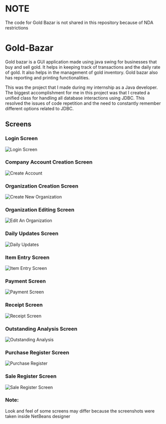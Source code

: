 # NOTE
The code for Gold Bazar is not shared in this repository because of NDA restrictions

# Gold-Bazar
Gold bazar is a GUI application made using java swing for businesses that buy and sell gold. It helps in keeping track of transactions and the daily rate of gold. It also helps in the management of gold inventory. Gold bazar also has reporting and printing functionalities. 

This was the project that I made during my internship as a Java developer. The biggest accomplishment for me in this project was that I created a unified class for handling all database interactions using JDBC. This resolved the issues of code repetition and the need to constantly remember different options related to JDBC.

## Screens
### Login Screen
![Login Screen](https://github.com/AR-LABS-CPP/Gold-Bazar/assets/70814565/44f848ea-c910-4094-852c-71b31306581e)
### Company Account Creation Screen
![Create Account](https://github.com/AR-LABS-CPP/Gold-Bazar/assets/70814565/a2c24c35-e2be-47a0-9461-beb7c7f083f1)
### Organization Creation Screen
![Create New Organization](https://github.com/AR-LABS-CPP/Gold-Bazar/assets/70814565/8228c0a3-9e3a-434e-8042-e612f44e4559)
### Organization Editing Screen
![Edit An Organization](https://github.com/AR-LABS-CPP/Gold-Bazar/assets/70814565/cc35689e-d3eb-4f76-8646-270fa911e96e)
### Daily Updates Screen
![Daily Updates](https://github.com/AR-LABS-CPP/Gold-Bazar/assets/70814565/68c2b234-073b-400e-9b26-188e170f3d14)
### Item Entry Screen
![Item Entry Screen](https://github.com/AR-LABS-CPP/Gold-Bazar/assets/70814565/0227af8a-f9ae-4e77-aba4-ca723eb3676c)
### Payment Screen
![Payment Screen](https://github.com/AR-LABS-CPP/Gold-Bazar/assets/70814565/320dcf33-e48f-431d-ad87-2964f49cb49d)
### Receipt Screen
![Receipt Screen](https://github.com/AR-LABS-CPP/Gold-Bazar/assets/70814565/a5b86696-0159-42fb-8ada-e4281298ad05)
### Outstanding Analysis Screen
![Outstanding Analysis](https://github.com/AR-LABS-CPP/Gold-Bazar/assets/70814565/a404e6fc-c94c-465e-818e-755437892066)
### Purchase Register Screen
![Purchase Register](https://github.com/AR-LABS-CPP/Gold-Bazar/assets/70814565/17d15f41-96c4-4ef0-a16c-285f2c62671c)
### Sale Register Screen
![Sale Register Screen](https://github.com/AR-LABS-CPP/Gold-Bazar/assets/70814565/a3b4c917-f728-4e4f-9285-0cc02cd10439)

### Note:
Look and feel of some screens may differ because the screenshots were taken inside NetBeans designer
